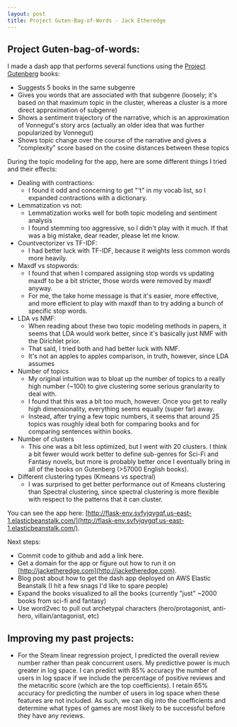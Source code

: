 ```yaml
---
layout: post
title: Project Guten-Bag-of-Words - Jack Etheredge
---
```

## Project Guten-bag-of-words:
I made a dash app that performs several functions using the [Project Gutenberg][gutenberg_link] books:
- Suggests 5 books in the same subgenre
- Gives you words that are associated with that subgenre (loosely; it's based on that maximum topic in the cluster, whereas a cluster is a more direct approximation of subgenre)
- Shows a sentiment trajectory of the narrative, which is an approximation of Vonnegut's story arcs (actually an older idea that was further popularized by Vonnegut)
- Shows topic change over the course of the narrative and gives a "complexity" score based on the cosine distances between these topics

During the topic modeling for the app, here are some different things I tried and their effects:
* Dealing with contractions:
  - I found it odd and concerning to get "'t" in my vocab list, so I expanded contractions with a dictionary.
* Lemmatization vs not:
  - Lemmatization works well for both topic modeling and sentiment analysis
  - I found stemming too aggressive, so I didn't play with it much. If that was a big mistake, dear reader, please let me know.
* Countvectorizer vs TF-IDF:
  - I had better luck with TF-IDF, because it weights less common words more heavily.
* Maxdf vs stopwords:
  - I found that when I compared assigning stop words vs updating maxdf to be a bit stricter, those words were removed by maxdf anyway.
  - For me, the take home message is that it's easier, more effective, and more efficient to play with maxdf than to try adding a bunch of specific stop words.
* LDA vs NMF:
  - When reading about these two topic modeling methods in papers, it seems that LDA would work better, since it's basically just NMF with the Dirichlet prior.
  - That said, I tried both and had better luck with NMF.
  - It's not an apples to apples comparison, in truth, however, since LDA assumes
* Number of topics
  - My original intuition was to bloat up the number of topics to a really high number (~100) to give clustering some serious granularity to deal with.
  - I found that this was a bit too much, however. Once you get to really high dimensionality, everything seems equally (super far) away.
  - Instead, after trying a few topic numbers, it seems that around 25 topics was roughly ideal both for comparing books and for comparing sentences within books.
* Number of clusters
  - This one was a bit less optimized, but I went with 20 clusters. I think a bit fewer would work better to define sub-genres for Sci-Fi and Fantasy novels, but more is probably better once I eventually bring in all of the books on Gutenberg (>57000 English books).
* Different clustering types (Kmeans vs spectral)
  - I was surprised to get better performance out of Kmeans clustering than Spectral clustering, since spectral clustering is more flexible with respect to the patterns that it can cluster.

You can see the app here: [http://flask-env.svfvjqygqf.us-east-1.elasticbeanstalk.com/](http://flask-env.svfvjqygqf.us-east-1.elasticbeanstalk.com/).

Next steps:
- Commit code to github and add a link here.
- Get a domain for the app or figure out how to run it on [http://jacketheredge.com](http://jacketheredge.com).
- Blog post about how to get the dash app deployed on AWS Elastic Beanstalk (I hit a few snags I'd like to spare people)
- Expand the books visualized to all the books (currently "just" ~2000 books from sci-fi and fantasy)
- Use word2vec to pull out archetypal characters (hero/protagonist, anti-hero, villain/antagonist, etc)

## Improving my past projects:
- For the Steam linear regression project, I predicted the overall review number rather than peak concurrent users. My predictive power is much greater in log space. I can predict with 85% accuracy the number of users in log space if we include the percentage of positive reviews and the metacritic score (which are the top coefficients). I retain 65% accuracy for predicting the number of users in log space when these features are not included. As such, we can dig into the coefficients and determine what types of games are most likely to be successful before they have any reviews.

[gutenberg_link]: www.gutenberg.org/
